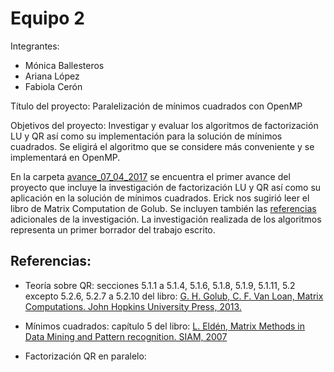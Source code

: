 # Equipo 2

Integrantes: 
* Mónica Ballesteros 
* Ariana López 
* Fabiola Cerón

Título del proyecto: Paralelización de mínimos cuadrados con OpenMP 



Objetivos del proyecto: Investigar y evaluar los algoritmos de factorización LU y QR así como su implementación
para la solución de mínimos cuadrados. Se eligirá el algoritmo que se considere más conveniente y se
implementará en OpenMP.


En la carpeta [avance_07_04_2017](https://github.com/ITAM-DS/analisis-numerico-computo-cientifico/MNO/proyecto_final/MNO_2017/proyectos/equipo_2/avance_07_04_2017/) se encuentra el primer avance del proyecto que incluye la investigación de factorización LU y QR así como su aplicación en la solución de mínimos cuadrados. Erick nos sugirió leer el libro de Matrix Computation de Golub. Se incluyen también las [referencias](https://drive.google.com/drive/u/1/folders/0B5IJ1w6MjxegOVBTOGRKOEtpWlU) adicionales de la investigación.  La investigación realizada de los algoritmos representa un primer borrador del trabajo escrito.

## Referencias:

* Teoría sobre QR: secciones 5.1.1 a 5.1.4, 5.1.6, 5.1.8, 5.1.9, 5.1.11, 5.2 excepto 5.2.6, 5.2.7 a 5.2.10 del libro: [G. H. Golub, C. F. Van Loan, Matrix Computations. John Hopkins University Press, 2013.](http://web.mit.edu/ehliu/Public/sclark/Golub%20G.H.,%20Van%20Loan%20C.F.-%20Matrix%20Computations.pdf)

* Mínimos cuadrados: capítulo 5 del libro: [L. Eldén, Matrix Methods in Data Mining and Pattern recognition. SIAM, 2007](http://www.statru.org/wp-content/uploads/2011/01/Matrix-Book-2.pdf)

* Factorización QR en paralelo:

